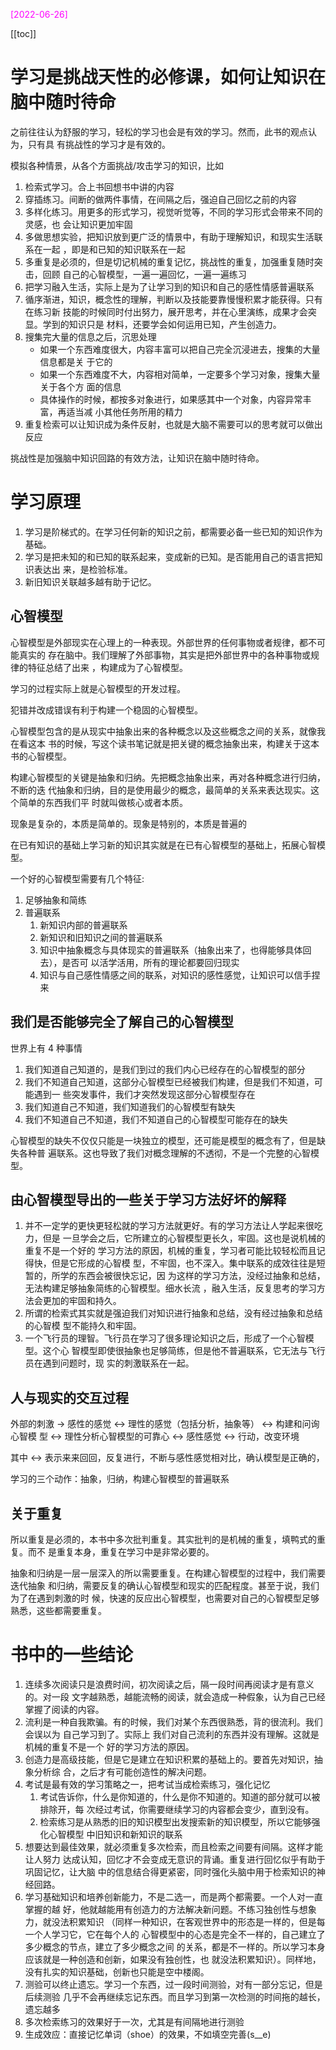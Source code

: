 <font color=magenta>[2022-06-26]</font>

[[toc]]

# 学习是挑战天性的必修课，如何让知识在脑中随时待命

之前往往认为舒服的学习，轻松的学习也会是有效的学习。然而，此书的观点认为，只有具
有挑战性的学习才是有效的。

模拟各种情景，从各个方面挑战/攻击学习的知识，比如

1. 检索式学习。合上书回想书中讲的内容
2. 穿插练习。间断的做两件事情，在间隔之后，强迫自己回忆之前的内容
3. 多样化练习。用更多的形式学习，视觉听觉等，不同的学习形式会带来不同的灵感，也
   会让知识更加牢固
4. 多做思想实验，把知识放到更广泛的情景中，有助于理解知识，和现实生活联系在一起
   ，即是和已知的知识联系在一起
5. 多重复是必须的，但是切记机械的重复记忆，挑战性的重复，加强重复随时突击，回顾
   自己的心智模型，一遍一遍回忆，一遍一遍练习
6. 把学习融入生活，实际上是为了让学习到的知识和自己的感性情感普遍联系
7. 循序渐进，知识，概念性的理解，判断以及技能要靠慢慢积累才能获得。只有在练习新
   技能的时候同时付出努力，展开思考，并在心里演练，成果才会突显。学到的知识只是
   材料，还要学会如何运用已知，产生创造力。
8. 搜集完大量的信息之后，沉思处理
   - 如果一个东西难度很大，内容丰富可以把自己完全沉浸进去，搜集的大量信息都是关
     于它的
   - 如果一个东西难度不大，内容相对简单，一定要多个学习对象，搜集大量关于各个方
     面的信息
   - 具体操作的时候，都按多对象进行，如果感其中一个对象，内容异常丰富，再适当减
     小其他任务所用的精力
9. 重复检索可以让知识成为条件反射，也就是大脑不需要可以的思考就可以做出反应

挑战性是加强脑中知识回路的有效方法，让知识在脑中随时待命。

# 学习原理

1. 学习是阶梯式的。在学习任何新的知识之前，都需要必备一些已知的知识作为基础。
2. 学习是把未知的和已知的联系起来，变成新的已知。是否能用自己的语言把知识表达出
   来，是检验标准。
3. 新旧知识关联越多越有助于记忆。

## 心智模型

心智模型是外部现实在心理上的一种表现。外部世界的任何事物或者规律，都不可能真实的
存在脑中。我们理解了外部事物，其实是把外部世界中的各种事物或规律的特征总结了出来
，构建成为了心智模型。

学习的过程实际上就是心智模型的开发过程。

犯错并改成错误有利于构建一个稳固的心智模型。

心智模型包含的是从现实中抽象出来的各种概念以及这些概念之间的关系，就像我在看这本
书的时候，写这个读书笔记就是把关键的概念抽象出来，构建关于这本书的心智模型。

构建心智模型的关键是抽象和归纳。先把概念抽象出来，再对各种概念进行归纳，不断的迭
代抽象和归纳，目的是使用最少的概念，最简单的关系来表达现实。这个简单的东西我们平
时就叫做核心或者本质。

现象是复杂的，本质是简单的。现象是特别的，本质是普遍的

在已有知识的基础上学习新的知识其实就是在已有心智模型的基础上，拓展心智模型。

一个好的心智模型需要有几个特征:

1. 足够抽象和简练
2. 普遍联系
   1. 新知识内部的普遍联系
   2. 新知识和旧知识之间的普遍联系
   3. 知识中抽象概念与具体现实的普遍联系（抽象出来了，也得能够具体回去），是否可
      以活学活用，所有的理论都要回归现实
   4. 知识与自己感性情感之间的联系，对知识的感性感觉，让知识可以信手捏来

## 我们是否能够完全了解自己的心智模型

世界上有 4 种事情

1. 我们知道自己知道的，是我们到过的我们内心已经存在的心智模型的部分
2. 我们不知道自己知道，这部分心智模型已经被我们构建，但是我们不知道，可能遇到一
   些突发事件，我们才突然发现这部分心智模型存在
3. 我们知道自己不知道，我们知道我们的心智模型有缺失
4. 我们不知道自己不知道，我们不知道自己的心智模型可能存在的缺失

心智模型的缺失不仅仅只能是一块独立的模型，还可能是模型的概念有了，但是缺失各种普
遍联系。这也导致了我们对概念理解的不透彻，不是一个完整的心智模型。

## 由心智模型导出的一些关于学习方法好坏的解释

1. 并不一定学的更快更轻松就的学习方法就更好。有的学习方法让人学起来很吃力，但是
   一旦学会之后，它所建立的心智模型更长久，牢固。这也是说机械的重复不是一个好的
   学习方法的原因，机械的重复，学习者可能比较轻松而且记得快，但是它形成的心智模
   型，不牢固，也不深入。集中联系的成效往往是短暂的，所学的东西会被很快忘记，因
   为这样的学习方法，没经过抽象和总结，无法构建足够抽象简练的心智模型。细水长流
   ，融入生活，反复思考的学习方法会更加的牢固和持久。
2. 所谓的检索式其实就是强迫我们对知识进行抽象和总结，没有经过抽象和总结的心智模
   型不能持久和牢固。
3. 一个飞行员的理智。飞行员在学习了很多理论知识之后，形成了一个心智模型。这个心
   智模型即使很抽象也足够简练，但是他不普遍联系，它无法与飞行员在遇到问题时，现
   实的刺激联系在一起。

## 人与现实的交互过程

外部的刺激 -> 感性的感觉 <-> 理性的感觉（包括分析，抽象等） <-> 构建和问询心智模
型 <-> 理性分析心智模型的可靠心 <-> 感性感觉 <-> 行动，改变环境

其中 <-> 表示来来回回，反复进行，不断与感性感觉相对比，确认模型是正确的，

学习的三个动作：抽象，归纳，构建心智模型的普遍联系

## 关于重复

所以重复是必须的，本书中多次批判重复。其实批判的是机械的重复，填鸭式的重复。而不
是重复本身，重复在学习中是非常必要的。

抽象和归纳是一层一层深入的所以需要重复。在构建心智模型的过程中，我们需要迭代抽象
和归纳，需要反复的确认心智模型和现实的匹配程度。甚至于说，我们为了在遇到刺激的时
候，快速的反应出心智模型，也需要对自己的心智模型足够熟悉，这些都需要重复。

# 书中的一些结论

1. 连续多次阅读只是浪费时间，初次阅读之后，隔一段时间再阅读才是有意义的。对一段
   文字越熟悉，越能流畅的阅读，就会造成一种假象，认为自己已经掌握了阅读的内容。
2. 流利是一种自我欺骗。有的时候，我们对某个东西很熟悉，背的很流利。我们会误以为
   自己学习到了。实际上 我们对自己流利的东西并没有理解。这就是机械的重复不是一个
   好的学习方法的原因。
3. 创造力是高级技能，但是它是建立在知识积累的基础上的。要首先对知识，抽象分析综
   合，之后才有可能创造性的解决问题。
4. 考试是最有效的学习策略之一，把考试当成检索练习，强化记忆
   1. 考试告诉你，什么是你知道的，什么是你不知道的。知道的部分就可以被排除开，每
      次经过考试，你需要继续学习的内容都会变少，直到没有。
   2. 检索练习是从熟悉的旧的知识模型出发搜索新的知识模型，所以它能够强化心智模型
      中旧知识和新知识的联系
5. 想要达到最佳效果，就必须重复多次检索，而且检索之间要有间隔。这样才能让人努力
   达成认知，回忆才不会变成无意识的背诵。重复进行回忆似乎有助于巩固记忆，让大脑
   中的信息结合得更紧密，同时强化头脑中用于检索知识的神经回路。
6. 学习基础知识和培养创新能力，不是二选一，而是两个都需要。一个人对一直掌握的越
   好，他就越能用有创造力的方法解决新问题。不练习独创性与想象力，就没法积累知识
   （同样一种知识，在客观世界中的形态是一样的，但是每一个人学习它，它在每个人的
   心智模型中的心态是完全不一样的，自己建立了多少概念的节点，建立了多少概念之间
   的关系，都是不一样的。所以学习本身应该就是一种创造和创新，如果没有独创性，也
   就没法积累知识）。同样地，没有扎实的知识基础，创新也只能是空中楼阁。
7. 测验可以终止遗忘。学习一个东西，过一段时间测验，对有一部分忘记，但是后续测验
   几乎不会再继续忘记东西。而且学习到第一次检测的时间拖的越长，遗忘越多
8. 多次检索练习的效果好于一次，尤其是有间隔地进行测验
9. 生成效应：直接记忆单词（shoe）的效果，不如填空完善(s\_\_e)
